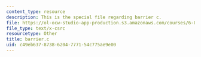 ```yaml
---
content_type: resource
description: This is the special file regarding barrier c.
file: https://ol-ocw-studio-app-production.s3.amazonaws.com/courses/6-828-operating-system-engineering-fall-2012/c49eb63787386204777154c775ae9e00_barrier.c
file_type: text/x-csrc
resourcetype: Other
title: barrier.c
uid: c49eb637-8738-6204-7771-54c775ae9e00
---
```

